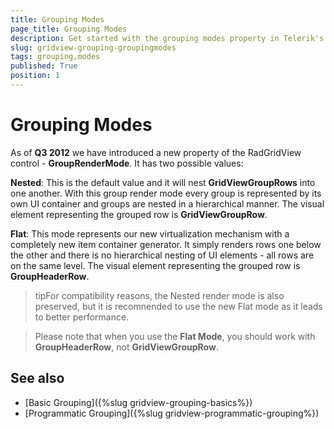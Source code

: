 ```yaml
---
title: Grouping Modes
page_title: Grouping Modes
description: Get started with the grouping modes property in Telerik's {{ site.framework_name }} DataGrid that allows you to choose either nested or flat mode. 
slug: gridview-grouping-groupingmodes
tags: grouping,modes
published: True
position: 1
---
```


# Grouping Modes

As of __Q3 2012__ we have introduced a new property of the RadGridView control - __GroupRenderMode__. It has two possible values:

__Nested__: This is the default value and it will nest __GridViewGroupRows__ into one another. With this group render mode every group is represented by its own UI container and groups are nested in a hierarchical manner. The visual element representing the grouped row is __GridViewGroupRow__.

__Flat__: This mode represents our new virtualization mechanism with a completely new item container generator. It simply renders rows one below the other and there is no hierarchical nesting of UI elements - all rows are on the same level. The visual element representing the grouped row is __GroupHeaderRow__.

>tipFor compatibility reasons, the Nested render mode is also preserved, but it is recomnended to use the new Flat mode as it leads to better performance.

>Please note that when you use the __Flat Mode__, you should work with __GroupHeaderRow__, not __GridViewGroupRow__.

## See also

* [Basic Grouping]({%slug gridview-grouping-basics%})
* [Programmatic Grouping]({%slug gridview-programmatic-grouping%})
